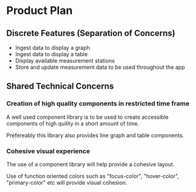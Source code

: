 # Product Plan

## Discrete Features (Separation of Concerns)

- Ingest data to display a graph
- Ingest data to display a table
- Display available measurement stations
- Store and update measurement data to be used throughout the app

## Shared Technical Concerns

### Creation of high quality components in restricted time frame

A well used component library is to be used to create accessible components of high quility in a short amount of time.

Prefereably this library also provides line graph and table components.

### Cohesive visual experience

The use of a component library will help provide a cohesive layout.

Use of function oriented colors such as "focus-color", "hover-color", "primary-color" etc will provide visual cohesion.
